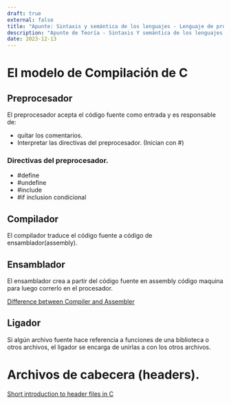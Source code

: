 ```yaml
---
draft: true
external: false
title: "Apunte: Sintaxis y semántica de los lenguajes - Lenguaje de programación C"
description: "Apunte de Teoría - Sintaxis Y semántica de los lenguajes."
date: 2023-12-13
---
```


# El modelo de Compilación de C

## Preprocesador

El preprocesador acepta el código fuente como entrada y es responsable de:

- quitar los comentarios.
- Interpretar las directivas del preprocesador. (Inician con #)

### Directivas del preprocesador.

- #define <nombre de la macro> <nombre de remplazo>
- #undefine <nombre de la macro>
- #include <archivo>
- #if inclusion condicional

## Compilador

El compilador traduce el código fuente a código de ensamblador(assembly).

## Ensamblador

El ensamblador crea a partir del código fuente en assembly código maquina para luego correrlo en el procesador.

[Difference between Compiler and Assembler](https://www.geeksforgeeks.org/difference-between-compiler-and-assembler/)

## Ligador

Si algún archivo fuente hace referencia a funciones de una biblioteca o otros archivos, el ligador se encarga de unirlas a con los otros archivos.

# Archivos de cabecera (headers).

[Short introduction to header files in C](https://www.youtube.com/watch?v=u1e0gLoz1SU)
